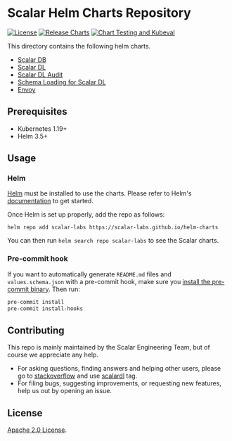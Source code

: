 # Scalar Helm Charts Repository

[![License](https://img.shields.io/badge/License-Apache%202.0-blue.svg)](https://opensource.org/licenses/Apache-2.0)
[![Release Charts](https://github.com/scalar-labs/helm-charts/actions/workflows/release.yml/badge.svg)](https://github.com/scalar-labs/helm-charts/actions/workflows/release.yml)
[![Chart Testing and Kubeval](https://github.com/scalar-labs/helm-charts/actions/workflows/helm_charts_scalar.yml/badge.svg)](https://github.com/scalar-labs/helm-charts/actions/workflows/helm_charts_scalar.yml)

This directory contains the following helm charts.
* [Scalar DB](./charts/scalardb/)
* [Scalar DL](./charts/scalardl/)
* [Scalar DL Audit](./charts/scalardl-audit/)
* [Schema Loading for Scalar DL](./charts/schema-loading/)
* [Envoy](./charts/envoy/)

## Prerequisites

* Kubernetes 1.19+
* Helm 3.5+

## Usage

### Helm

[Helm](https://helm.sh) must be installed to use the charts.
Please refer to Helm's [documentation](https://helm.sh/docs/) to get started.

Once Helm is set up properly, add the repo as follows:

```console
helm repo add scalar-labs https://scalar-labs.github.io/helm-charts
```

You can then run `helm search repo scalar-labs` to see the Scalar charts.

### Pre-commit hook

If you want to automatically generate `README.md` files and `values.schema.json` with a pre-commit hook, make sure you [install the pre-commit binary](https://pre-commit.com/#install).
Then run:

```bash
pre-commit install
pre-commit install-hooks
```

## Contributing

This repo is mainly maintained by the Scalar Engineering Team, but of course we appreciate any help.

* For asking questions, finding answers and helping other users, please go to [stackoverflow](https://stackoverflow.com/) and use [scalardl](https://stackoverflow.com/questions/tagged/scalardl) tag.
* For filing bugs, suggesting improvements, or requesting new features, help us out by opening an issue.

## License

[Apache 2.0 License](https://github.com/scalar-labs/helm-charts/blob/main/LICENSE).
